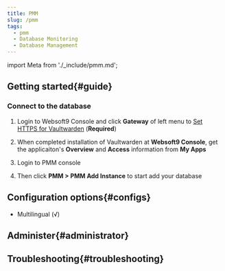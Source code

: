 ```yaml
---
title: PMM
slug: /pmm
tags:
  - pmm
  - Database Monitoring
  - Database Management
---
```


import Meta from './_include/pmm.md';

<Meta name="meta" />

## Getting started{#guide}

### Connect to the database

1. Login to Websoft9 Console and click **Gateway** of left menu to [Set HTTPS for Vaultwarden](./domain-https#console) (**Required**)

2. When completed installation of Vaultwarden at **Websoft9 Console**, get the applicaiton's **Overview** and **Access** information from **My Apps** 

3. Login to PMM console

4. Then click **PMM > PMM Add Instance** to start add your database

## Configuration options{#configs}

- Multilingual (√)

## Administer{#administrator}

## Troubleshooting{#troubleshooting}
